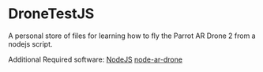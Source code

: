 # DroneTestJS
A personal store of files for learning how to fly the Parrot AR Drone 2 from a nodejs script.

Additional Required software:
[NodeJS](https://nodejs.org/)
[node-ar-drone](https://github.com/felixge/node-ar-drone)
